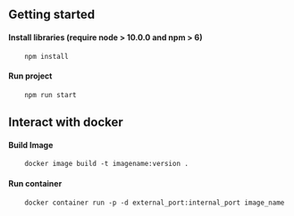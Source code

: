 ## Getting started

#### Install libraries (require node > 10.0.0 and npm > 6)
```
    npm install
```

#### Run project
```
    npm run start
```

## Interact with docker

#### Build Image
```
    docker image build -t imagename:version . 
```

#### Run container
```
    docker container run -p -d external_port:internal_port image_name
```